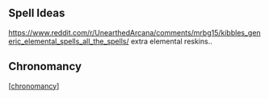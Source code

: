 ## Spell Ideas

https://www.reddit.com/r/UnearthedArcana/comments/mrbg15/kibbles_generic_elemental_spells_all_the_spells/
extra elemental reskins..

## Chronomancy
[[chronomancy]]

[//begin]: # "Autogenerated link references for markdown compatibility"
[chronomancy]: chronomancy "chronomancy"
[//end]: # "Autogenerated link references"